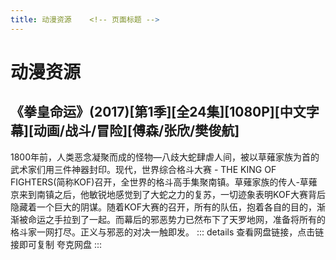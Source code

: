 ```yaml
---
title: 动漫资源    <!-- 页面标题 -->
---
```

# 动漫资源 <!-- 页面标题 -->
## 《拳皇命运》(2017)[第1季][全24集][1080P][中文字幕][动画/战斗/冒险][傅森/张欣/樊俊航]
1800年前，人类恶念凝聚而成的怪物—八歧大蛇肆虐人间，被以草薙家族为首的武术家们用三件神器封印。现代，世界综合格斗大赛 - THE KING OF FIGHTERS(简称KOF)召开，全世界的格斗高手集聚南镇。草薙家族的传人-草薙京来到南镇之后，他敏锐地感觉到了大蛇之力的复苏，一切迹象表明KOF大赛背后隐藏着一个巨大的阴谋。随着KOF大赛的召开，所有的队伍，抱着各自的目的，渐渐被命运之手拉到了一起。而幕后的邪恶势力已然布下了天罗地网，准备将所有的格斗家一网打尽。正义与邪恶的对决一触即发。
::: details 查看网盘链接，点击链接即可复制
<ClickableCopy text="https://pan.quark.cn/s/39422aed6d33" successMessage="已复制夸克网盘链接到剪贴板！"/> 夸克网盘 <!-- text后输入夸克网盘链接 -->
:::